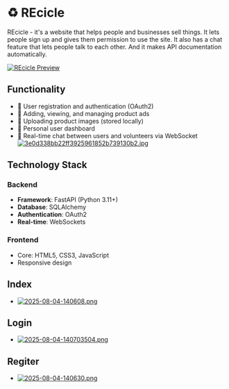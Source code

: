 # ♻️ REcicle 
REcicle - it's a website that helps people and businesses sell things. It lets people sign up and gives them permission to use the site. It also has a chat feature that lets people talk to each other. And it makes API documentation automatically.

[![REcicle Preview](https://i.postimg.cc/4yXFNC14/image-1.jpg)](https://postimg.cc/XGDgQzht)

##  Functionality

- 🌿  User registration and authentication (OAuth2)
- 🌿  Adding, viewing, and managing product ads
- 🌿  Uploading product images (stored locally)
- 🌿  Personal user dashboard
- 🌿  Real-time chat between users and volunteers via WebSocket
[![3e0d338bb22ff3925961852b739130b2.jpg](https://i.postimg.cc/ydLZM4b4/3e0d338bb22ff3925961852b739130b2.jpg)](https://postimg.cc/hz7vmwnp)
## Technology Stack

### Backend
- **Framework**: FastAPI (Python 3.11+)
- **Database**: SQLAlchemy
- **Authentication**: OAuth2 
- **Real-time**: WebSockets

### Frontend
- Core: HTML5, CSS3, JavaScript
- Responsive design

## Index
- [![2025-08-04-140608.png](https://i.postimg.cc/HktsZ0NF/2025-08-04-140608.png)](https://postimg.cc/LJnphP2V)

## Login
- [![2025-08-04-140703504.png](https://i.postimg.cc/Bnf0G8Ds/2025-08-04-140703504.png)](https://postimg.cc/kBsZQgfh)

## Regiter
- [![2025-08-04-140630.png](https://i.postimg.cc/k42Jg05d/2025-08-04-140630.png)](https://postimg.cc/bDjc6Fb6)


